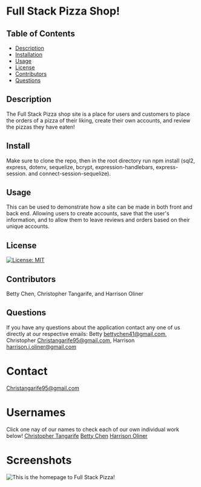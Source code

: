 # Full Stack Pizza Shop! #

 ## Table of Contents
* [Description](#description)
* [Installation](#installation)
* [Usage](#usage)
* [License](#license)
* [Contributors](#contributors)
* [Questions](#questions)

## Description
The Full Stack Pizza shop site is a place for users and customers to place the orders of a pizza of their liking, create their own accounts, and review the pizzas they have eaten!
## Install
Make sure to clone the repo, then in the root directory run npm install (sql2, express, dotenv, sequelize, bcrypt, expression-handlebars, express-session. and connect-session-sequelize).
## Usage
This can be used to demonstrate how a site can be made in both front and back end. Allowing users to create accounts, save that the user's information, and to allow them to leave reviews and orders based on their unique accounts.
## License
[![License: MIT](https://img.shields.io/badge/License-MIT-yellow.svg)](https://opensource.org/licenses/MIT)
## Contributors
Betty Chen, Christopher Tangarife, and Harrison Oliner
## Questions
If you have any questions about the application contact any one of us directly at our respective emails: Betty bettychen41@gmail.com, Christopher Christangarife95@gmail.com,
Harrison harrison.j.oliner@gmail.com 
# Contact
Christangarife95@gmail.com 
# Usernames
Click one nay of our names to check each of our own individual work below! 
[Christopher Tangarife](https://github.com/ChrisCodes54)
[Betty Chen](https://github.com/bchen41)
[Harrison Oliner](https://github.com/Harrison-Oliner)
# Screenshots
![This is the homepage to Full Stack Pizza!](images/)

